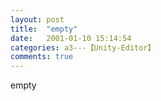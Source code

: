 ```yaml
---
layout: post
title:  "empty"
date:   2001-01-10 15:14:54
categories: a3---【Unity-Editor】
comments: true
---
```

empty
